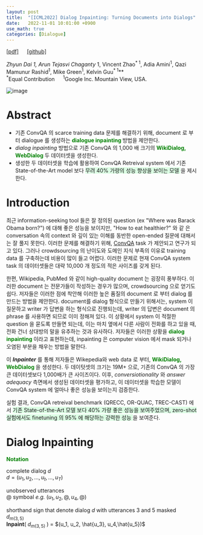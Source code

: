 ```yaml
---
layout: post
title:  "[ICML2022] Dialog Inpainting: Turning Documents into Dialogs"
date:   2022-11-01 10:01:00 +0900
use_math: true
categories: [Dialogue]
---
```

[[pdf]](https://arxiv.org/pdf/2205.09073.pdf)  &emsp;
[[github]](https://github.com/google-research/dialog-inpainting) <br>

**Zhyun Dai<sup>* 1</sup>, Arun Tejasvi Chaganty<sup>* 1</sup>, Vincent Zhao<sup>* 1</sup>, Adia Amini<sup>1</sup>, Qazi Mamunur Rashid<sup>1</sup>, Mike Green<sup>1</sup>, Kelvin Guu<sup>* 1</sup>**
<br><sup>*</sup>Equal Contribution  &emsp; <sup>1</sup>Google Inc. Mountain View, USA. &emsp; 

![image](https://user-images.githubusercontent.com/42200027/199418938-765bfa4c-7761-42d5-bec9-ba2dcad9bb0e.png)

# Abstract
- 기존 ConvQA 의 scarce training data 문제를 해결하기 위해, document 로 부터 dialogue 를 생성하는 <span style='color:green;font-weight:bold'> dialogue inpainting </span> 방법을 제안한다.
- *dialog inpainting* 방법으로 기존 ConvQA 의 1,000 배 크기의 <span style='color:green;font-weight:bold'> WikiDialog, WebDialog </span> 두 데이터셋을 생성한다.
- 생성한 두 데이터셋을 학습에 활용하여 ConvQA Retreival system 에서 기존 State-of-the-Art model 보다 <span style='background-color: #dcffe4'> 무려 40% 가량의 성능 향상을 보이는 모델 </span>을 제시한다.

# Introduction 
최근 information-seeking tool 들은 잘 정의된 question (ex "Where was Barack Obama born?") 에 대해 좋은 성능을 보이지만, "How to eat healthier?" 와 같 은 conversation 속의 context 와 깊이 있는 이해를 동반한 open-ended 질문에 대해서는 잘 풀지 못한다. 이러한 문제를 해결하기 위해, [ConvQA](https://www.microsoft.com/en-us/research/wp-content/uploads/2017/01/radlinski2017conversational.pdf) task 가 제안되고 연구가 되고 있다. 그러나 crowdsourcing 의 난이도와 도메인 지식 부족의 이유로 training data 를 구축하는데 비용이 많이 들고 어렵다. 이러한 문제로 현재 ConvQA system task 의 데이터셋들은 대략 10,000 개 정도의 적은 사이즈를 갖게 된다.

한편, Wikipedia, PubMed 와 같이 high-quality document 는 굉장히 풍부하다. 이러한 document 는 전문가들이 작성하는 경우가 많으며, crowdsourcing 으로 얻기도 쉽다. 저자들은 이러한 점에 착안해 이러한 높은 품질의 document 로 부터 dialog 를 만드는 방법을 제안한다. document를 dialog 형식으로 만들기 위해서는, system 이 질문하고 writer 가 답변을 하는 형식으로 진행되는데, writer 의 답변은 document 의 phrase 를 사용하면 되므로 이미 정해져 있다. 이 상황에서 system 이 적절한 question 을 묻도록 만들면 되는데, 이는 마치 옆에서 다른 사람이 전화를 하고 있을 때, 전화 건너 상대방의 말을 유추하는 것과 유사하다. 저자들은 이러한 상황을 <span style='color:green;font-weight:bold'> dialog inpainting </span> 이라고 표현하는데, inpainting 은 computer vision 에서 mask 되거나 오염된 부분을 채우는 방법을 말한다. 

이 ***Inpainter*** 를 통해 저자들은 Wikepedia와 web data 로 부터, <span style='color:green;font-weight:bold'> WikiDialog, WebDialog </span> 을 생성한다. 두 데이텃셋의 크기는 19M+ 으로, 기존의 ConvQA 의 가장 큰 데이터셋보다 1,000배가 큰 사이즈이다. 이후, *conversiotionality* 와 *answer adequacy* 측면에서 생성된 데이터셋을 평가하고, 이 데이터셋을 학습한 모델이 ConvQA system 에 얼마나 좋은 성능을 보이는지 검증한다.

실험 결과, ConvQA retreival benchmark (QRECC, OR-QUAC, TREC-CAST) 에서 <span style='background-color: #dcffe4'> 기존 State-of-the-Art 모델 보다 40% 가량 좋은 성능을 보여주었으며, zero-shot 실험에서도 finetuning 의 95% 에 해당하는 강력한 성능 </span>을 보여준다. 

# Dialog Inpainting
<span style='color:green;font-weight:bold'> Notation </span>

complete dialog $d$  <br>
$d=(u_1, u_2, ..., u_t, ..., u_T)$ 

unobserved utterances <br>
$@$ symboal *e.g.* $(u_1, u_2, @, u_4, @)$

shorthand sign that denote dialog $d$ with utterances 3 and 5 masked <br>
$d_{m(3,5)}$
<br>
**Inpaint**( $d_{m(3,5)}$ ) = $(u_1, u_2, \hat{u_3}, u_4,\hat{u_5})$

